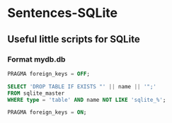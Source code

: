 # Sentences-SQLite

## Useful little scripts for SQLite

### Format mydb.db

~~~sql
PRAGMA foreign_keys = OFF;

SELECT 'DROP TABLE IF EXISTS "' || name || '";'
FROM sqlite_master
WHERE type = 'table' AND name NOT LIKE 'sqlite_%';

PRAGMA foreign_keys = ON;
~~~
